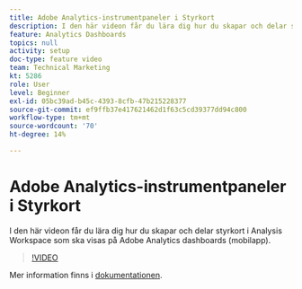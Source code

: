 ```yaml
---
title: Adobe Analytics-instrumentpaneler i Styrkort
description: I den här videon får du lära dig hur du skapar och delar styrkort i Analysis Workspace som ska visas på Adobe Analytics dashboards (mobilapp).
feature: Analytics Dashboards
topics: null
activity: setup
doc-type: feature video
team: Technical Marketing
kt: 5286
role: User
level: Beginner
exl-id: 05bc39ad-b45c-4393-8cfb-47b215228377
source-git-commit: ef9ffb37e417621462d1f63c5cd39377dd94c800
workflow-type: tm+mt
source-wordcount: '70'
ht-degree: 14%

---
```


# Adobe Analytics-instrumentpaneler i Styrkort

I den här videon får du lära dig hur du skapar och delar styrkort i Analysis Workspace som ska visas på Adobe Analytics dashboards (mobilapp).

>[!VIDEO](https://video.tv.adobe.com/v/34544/?quality=12)

Mer information finns i [dokumentationen](https://experienceleague.adobe.com/docs/analytics/analyze/mobapp/home.html?lang=en).
